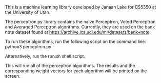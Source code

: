 This is a machine learning library developed by Janaan Lake for CS5350 at the University of Utah.

The perceptron.py library contains the naive Perceptron, Voted Perceptron and Averaged Perceptron algorithms.  Currently, they are used on the bank note dataset found at https://archive.ics.uci.edu/ml/datasets/bank+note.

To run these algorithms, run the following script on the command line: 
python3 perceptron.py

Alternatively, run the run.sh shell script.  

This will run all of the perceptron algorithms.  The results and the corresponding weight vectors for each algorithm will be printed on the screen.
